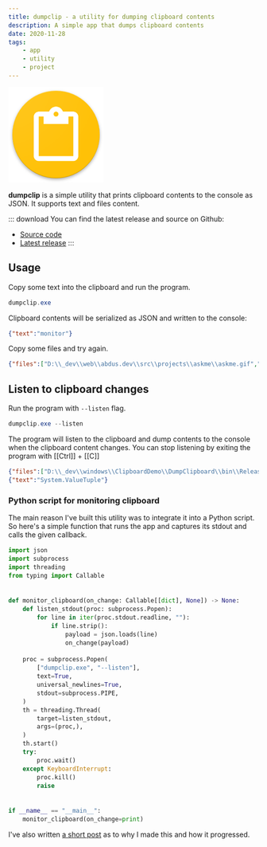 ```yaml
---
title: dumpclip - a utility for dumping clipboard contents
description: A simple app that dumps clipboard contents
date: 2020-11-28
tags:
    - app
    - utility
    - project
---
```




![](./dumpclip.png)

**dumpclip** is a simple utility that prints clipboard contents to the console as JSON. It supports text and files content.


::: download
You can find the latest release and source on Github:

- [Source code](https://github.com/abdusco/dumpclip)
- [Latest release](https://github.com/abdusco/dumpclip/releases)
:::


## Usage
Copy some text into the clipboard and run the program.

```powershell
dumpclip.exe
```

Clipboard contents will be serialized as JSON and written to the console:

```json
{"text":"monitor"}
```

Copy some files and try again.

```json
{"files":["D:\\_dev\\web\\abdus.dev\\src\\projects\\askme\\askme.gif","D:\\_dev\\web\\abdus.dev\\src\\projects\\askme\\askme.md"]}
```

## Listen to clipboard changes

Run the program with `--listen` flag.

```powershell
dumpclip.exe --listen
```

The program will listen to the clipboard and dump contents to the console when the clipboard content changes. You can stop listening by exiting the program with [[Ctrl]] + [[C]]

```json
{"files":["D:\\_dev\\windows\\ClipboardDemo\\DumpClipboard\\bin\\Release\\dumpclip.exe"]}
{"text":"System.ValueTuple"}
```

### Python script for monitoring clipboard

The main reason I've built this utility was to integrate it into a Python script. 
So here's a simple function that runs the app and captures its stdout and calls the given callback.

```python
import json
import subprocess
import threading
from typing import Callable


def monitor_clipboard(on_change: Callable[[dict], None]) -> None:
    def listen_stdout(proc: subprocess.Popen):
        for line in iter(proc.stdout.readline, ""):
            if line.strip():
                payload = json.loads(line)
                on_change(payload)

    proc = subprocess.Popen(
        ["dumpclip.exe", "--listen"],
        text=True,
        universal_newlines=True,
        stdout=subprocess.PIPE,
    )
    th = threading.Thread(
        target=listen_stdout,
        args=(proc,),
    )
    th.start()
    try:
        proc.wait()
    except KeyboardInterrupt:
        proc.kill()
        raise


if __name__ == "__main__":
    monitor_clipboard(on_change=print)
```

I've also written [a short post](/posts/monitor-clipboard/) as to why I made this and how it progressed.